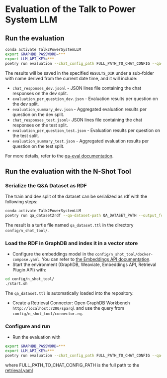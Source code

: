 # Evaluation of the Talk to Power System LLM

## Run the evaluation

```bash
conda activate Talk2PowerSystemLLM
export GRAPHDB_PASSWORD=***
export LLM_API_KEY=***
poetry run evaluation --chat_config_path FULL_PATH_TO_CHAT_CONFIG --qa-dataset-path QA_DATASET_PATH --results_dir RESULTS_DIR
```

The results will be saved in the specified `RESULTS_DIR` under a sub-folder with name derived from the current date time, and it will include:

- `chat_responses_dev.jsonl` - JSON lines file containing the chat responses on the dev split.
- `evaluation_per_question_dev.json` - Evaluation results per question on the dev split.
- `evaluation_summary_dev.json` - Aggregated evaluation results per question on the dev split.
- `chat_responses_test.jsonl`- JSON lines file containing the chat responses on the test split.
- `evaluation_per_question_test.json` - Evaluation results per question on the test split.
- `evaluation_summary_test.json` - Aggregated evaluation results per question on the test split.

For more details, refer to the [qa-eval documentation](https://github.com/Ontotext-AD/qa-eval).

## Run the evaluation with the N-Shot Tool

### Serialize the Q&A Dataset as RDF

The train and dev split of the dataset can be serialized as rdf with the following steps:

```bash
conda activate Talk2PowerSystemLLM
poetry run qa_dataset2rdf --qa-dataset-path QA_DATASET_PATH --output_folder config/n_shot_tool/
```

The result is a turtle file named `qa_dataset.ttl` in the directory `config/n_shot_tool/`.

### Load the RDF in GraphDB and index it in a vector store

- Configure the embeddings model in the `config/n_shot_tool/docker-compose.yaml`. 
You can refer to [the Embeddings API documentation](https://gitlab.ontotext.com/sol/nlp/ontotext-embeddings-api/-/tree/main/app?ref_type=heads#embeddings).
- Start the environment (GraphDB, Weaviate, Embeddings API, Retrieval Plugin API) with:
```bash
cd config/n_shot_tool/
./start.sh
```
The `qa_dataset.ttl` is automatically loaded into the repository.
- Create a Retrieval Connector: Open GraphDB Workbench `http://localhost:7200/sparql` and use the query from `config/n_shot_tool/connector.rq`.

### Configure and run

- Run the evaluation with
```bash
export GRAPHDB_PASSWORD=***
export LLM_API_KEY=***
poetry run evaluation --chat_config_path FULL_PATH_TO_CHAT_CONFIG --qa-dataset-path QA_DATASET_PATH --results_dir RESULTS_DIR
```

where FULL_PATH_TO_CHAT_CONFIG_PATH is the full path to the [retrieval.yaml](../config/retrieval.yaml)
